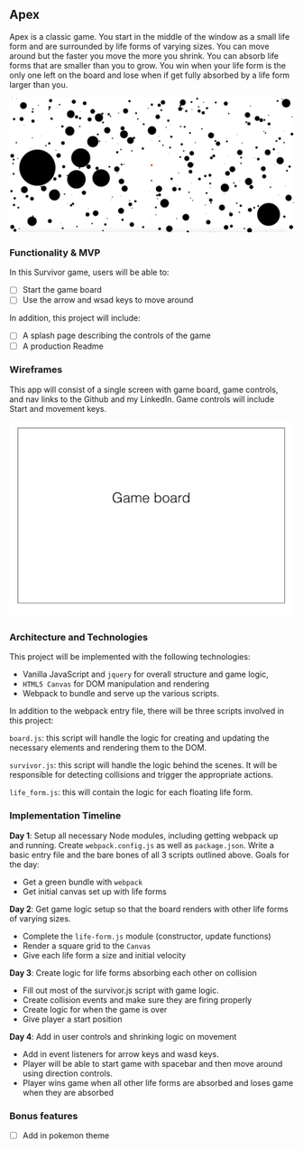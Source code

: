 ## Apex

Apex is a classic game.  You start in the middle of the window as a small life form and are surrounded by life forms of varying sizes.  You can move around but the faster you move the more you shrink.  You can absorb life forms that are smaller than you to grow.  You win when your life form is the only one left on the board and lose when if get fully absorbed by a life form larger than you.

![start_screen](/images/game_open.png)

### Functionality & MVP  

In this Survivor game, users will be able to:

- [ ] Start the game board
- [ ] Use the arrow and wsad keys to move around

In addition, this project will include:

- [ ] A splash page describing the controls of the game
- [ ] A production Readme

### Wireframes

This app will consist of a single screen with game board, game controls, and nav links to the Github and my LinkedIn.  Game controls will include Start and movement keys.

![wireframes](/images/gameboard.png)

### Architecture and Technologies

This project will be implemented with the following technologies:

- Vanilla JavaScript and `jquery` for overall structure and game logic,
- `HTML5 Canvas` for DOM manipulation and rendering
- Webpack to bundle and serve up the various scripts.

In addition to the webpack entry file, there will be three scripts involved in this project:

`board.js`: this script will handle the logic for creating and updating the necessary elements and rendering them to the DOM.

`survivor.js`: this script will handle the logic behind the scenes.  It will be responsible for detecting collisions and trigger the appropriate actions.

`life_form.js`: this will contain the logic for each floating life form.

### Implementation Timeline

**Day 1**: Setup all necessary Node modules, including getting webpack up and running.  Create `webpack.config.js` as well as `package.json`.  Write a basic entry file and the bare bones of all 3 scripts outlined above.  Goals for the day:

- Get a green bundle with `webpack`
- Get initial canvas set up with life forms

**Day 2**: Get game logic setup so that the board renders with other life forms of varying sizes.

- Complete the `life-form.js` module (constructor, update functions)
- Render a square grid to the `Canvas`
- Give each life form a size and initial velocity

**Day 3**: Create logic for life forms absorbing each other on collision

- Fill out most of the survivor.js script with game logic.
- Create collision events and make sure they are firing properly
- Create logic for when the game is over
- Give player a start position


**Day 4**: Add in user controls and shrinking logic on movement

- Add in event listeners for arrow keys and wasd keys.
- Player will be able to start game with spacebar and then move around using direction
  controls.
- Player wins game when all other life forms are absorbed and loses game when they are absorbed

### Bonus features

- [ ] Add in pokemon theme
